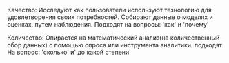 Качество:
Исследуют как пользователи используют тезнологию для удовлетворения своих потребностей. 
Собирают данные о моделях и оценках, путем наблюдения.
Подходят на вопросы: 'как' и 'почему'

Количество:
Опирается на математический анализ(на количественный сбор данных) с помощью опроса или инструмента аналитики. 
подходят На вопрос: 'сколько' и' до какой степени'
